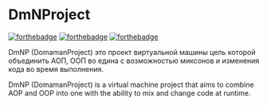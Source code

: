 # DmNProject
[![forthebadge](https://forthebadge.com/images/badges/open-source.svg)](https://forthebadge.com)
[![forthebadge](https://forthebadge.com/images/badges/0-percent-optimized.svg)](https://forthebadge.com)
[![forthebadge](https://forthebadge.com/images/badges/works-on-my-machine.svg)](https://forthebadge.com)

DmNP (DomamanProject) это проект виртуальной машины цель которой объединить АОП, ООП во едина с возможностью миксонов и изменения кода во время выполнения.

DmNP (DomamanProject) is a virtual machine project that aims to combine AOP and OOP into one with the ability to mix and change code at runtime.
